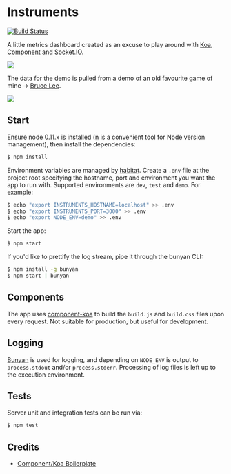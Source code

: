 # Instruments

[![Build Status](https://travis-ci.org/tanem/instruments.png)](https://travis-ci.org/tanem/instruments)

A little metrics dashboard created as an excuse to play around with [Koa](http://koajs.com/), [Component](http://component.io/) and [Socket.IO](http://socket.io/).

![](https://raw.github.com/tanem/instruments/master/instruments.png)

The data for the demo is pulled from a demo of an old favourite game of mine -> [Bruce Lee](https://www.youtube.com/watch?v=CX8jdKNO4t8).

![](https://raw.github.com/tanem/instruments/master/brucelee.png)

## Start

Ensure node 0.11.x is installed ([n](https://github.com/visionmedia/n) is a convenient tool for Node version management), then install the dependencies:

```sh
$ npm install
```

Environment variables are managed by [habitat](https://github.com/brianloveswords/habitat). Create a `.env` file at the project root specifying the hostname, port and environment you want the app to run with. Supported environments are `dev`, `test` and `demo`. For example:

```sh
$ echo "export INSTRUMENTS_HOSTNAME=localhost" >> .env
$ echo "export INSTRUMENTS_PORT=3000" >> .env
$ echo "export NODE_ENV=demo" >> .env
```

Start the app:

```sh
$ npm start
```

If you'd like to prettify the log stream, pipe it through the bunyan CLI:

```sh
$ npm install -g bunyan
$ npm start | bunyan
```

## Components

The app uses [component-koa](https://github.com/component/koa.js) to build the `build.js` and `build.css` files upon every request. Not suitable for production, but useful for development.

## Logging

[Bunyan](https://github.com/trentm/node-bunyan) is used for logging, and depending on `NODE_ENV` is output to `process.stdout` and/or `process.stderr`. Processing of log files is left up to the execution environment. 

## Tests

Server unit and integration tests can be run via:

```sh
$ npm test
```

## Credits

 * [Component/Koa Boilerplate](https://github.com/component/boilerplate-koa)



